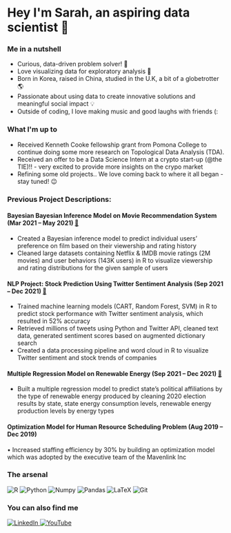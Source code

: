 <link href="profile.css" rel="stylesheet"></link>

# Hey I'm Sarah, an aspiring data scientist 🚀

### Me in a nutshell

- Curious, data-driven problem solver! 💫
- Love visualizing data for exploratory analysis 🔮
- Born in Korea, raised in China, studied in the U.K, a bit of a globetrotter 🌎
- Passionate about using data to create innovative solutions and meaningful social impact 💡
- Outside of coding, I love making music and good laughs with friends (:

### What I'm up to

- Received Kenneth Cooke fellowship grant from Pomona College to continue doing some more research on Topological Data Analysis (TDA). 
- Received an offer to be a Data Science Intern at a crypto start-up (@the TIE)!! - very excited to provide more insights on the crypo market
- Refining some old projects.. We love coming back to where it all began - stay tuned! 😉

### Previous Project Descriptions:
#### Bayesian Bayesian Inference Model on Movie Recommendation System (Mar 2021 – May 2021) [📑](https://github.com/sarahheayoon/Netflix-IMDB-User-Recommendation)
- Created a Bayesian inference model to predict individual users’ preference on film based on their viewership and rating history
- Cleaned large datasets containing Netflix & IMDB movie ratings (2M movies) and user behaviors (143K users) in R to visualize viewership and rating distributions for the given sample of users

#### NLP Project: Stock Prediction Using Twitter Sentiment Analysis (Sep 2021 – Dec 2021) [📑](https://github.com/sarahheayoon/NLP-Twitter-Sentiment-Analysis)
- Trained machine learning models (CART, Random Forest, SVM) in R to predict stock performance with Twitter sentiment analysis, which resulted in 52% accuracy 
- Retrieved millions of tweets using Python and Twitter API, cleaned text data, generated sentiment scores based on augmented dictionary search
- Created a data processing pipeline and word cloud in R to visualize Twitter sentiment and stock trends of companies

#### Multiple Regression Model on Renewable Energy (Sep 2021 – Dec 2021) [📑](https://github.com/sarahheayoon/Renewable-Energy-State-GDP-Political-Affiliation)
- Built a multiple regression model to predict state’s political affiliations by the type of renewable energy produced by cleaning 2020 election results by state, state energy consumption levels, renewable energy production levels by energy types

#### Optimization Model for Human Resource Scheduling Problem (Aug 2019 – Dec 2019)
•	Increased staffing efficiency by 30% by building an optimization model which was adopted by the executive team of the Mavenlink Inc

### The arsenal
<p>
   <img alt="R" src="https://img.shields.io/badge/R-276DC3?style=for-the-badge&logo=r&logoColor=white" />
   <img alt="Python" src="https://img.shields.io/badge/Python-14354C?style=for-the-badge&logo=python&logoColor=white" />
   <img alt="Numpy" src="https://img.shields.io/badge/Numpy-777BB4?style=for-the-badge&logo=numpy&logoColor=white" />
   <img alt="Pandas" src="https://img.shields.io/badge/Pandas-2C2D72?style=for-the-badge&logo=pandas&logoColor=white" />
   <img alt="LaTeX" src="https://img.shields.io/badge/LaTeX-47A141?style=for-the-badge&logo=LaTeX&logoColor=white" />
   <img alt="Git" src="https://img.shields.io/badge/git-%23F05033.svg?style=for-the-badge&logo=git&logoColor=white" />
</p>

### You can also find me 
   <a href="https://www.linkedin.com/in/sarahheayoon/">
         <img alt="LinkedIn" src="https://img.shields.io/badge/LinkedIn-0077B5?style=for-the-badge&logo=linkedin&logoColor=white" />
      </a>
   <a href="https://www.youtube.com/watch?v=HOhMqAUpU2U&ab_channel=twntysvwn">
         <img alt="YouTube" src="https://img.shields.io/badge/YouTube-FF0000?style=for-the-badge&logo=youtube&logoColor=white" />
      </a>
      
      
